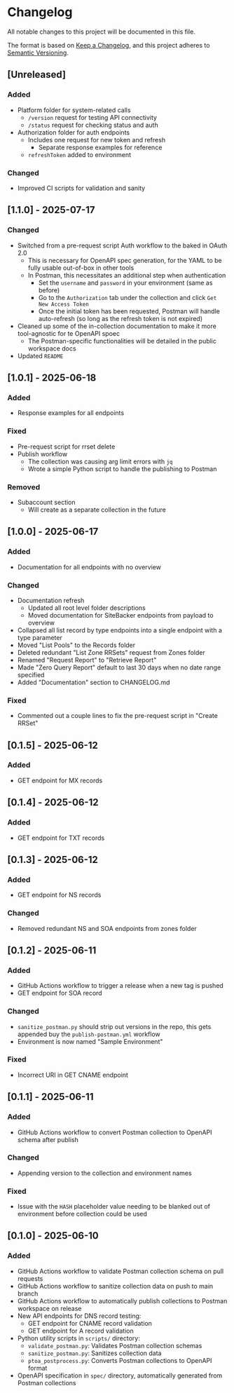 # Changelog

All notable changes to this project will be documented in this file.

The format is based on [Keep a Changelog](https://keepachangelog.com/en/1.0.0/),
and this project adheres to [Semantic Versioning](https://semver.org/spec/v2.0.0.html).

## [Unreleased]

### Added
- Platform folder for system-related calls
  - `/version` request for testing API connectivity
  - `/status` request for checking status and auth
- Authorization folder for auth endpoints
  - Includes one request for new token and refresh
    - Separate response examples for reference
  - `refreshToken` added to environment

### Changed
- Improved CI scripts for validation and sanity

## [1.1.0] - 2025-07-17

### Changed
- Switched from a pre-request script Auth workflow to the baked in OAuth 2.0
  - This is necessary for OpenAPI spec generation, for the YAML to be fully usable out-of-box in other tools
  - In Postman, this necessitates an additional step when authentication
    - Set the `username` and `password` in your environment (same as before)
    - Go to the `Authorization` tab under the collection and click `Get New Access Token`
    - Once the initial token has been requested, Postman will handle auto-refresh (so long as the refresh token is not expired)
- Cleaned up some of the in-collection documentation to make it more tool-agnostic for te OpenAPI spoec
  - The Postman-specific functionalities will be detailed in the public workspace docs
- Updated `README`

## [1.0.1] - 2025-06-18

### Added
- Response examples for all endpoints

### Fixed
- Pre-request script for rrset delete
- Publish workflow
  - The collection was causing arg limit errors with `jq`
  - Wrote a simple Python script to handle the publishing to Postman

### Removed
- Subaccount section
  - Will create as a separate collection in the future

## [1.0.0] - 2025-06-17

### Added
- Documentation for all endpoints with no overview

### Changed
- Documentation refresh
  - Updated all root level folder descriptions
  - Moved documentation for SiteBacker endpoints from payload to overview
- Collapsed all list record by type endpoints into a single endpoint with a type parameter
- Moved "List Pools" to the Records folder
- Deleted redundant "List Zone RRSets" request from Zones folder
- Renamed "Request Report" to "Retrieve Report"
- Made "Zero Query Report" default to last 30 days when no date range specified
- Added "Documentation" section to CHANGELOG.md

### Fixed
- Commented out a couple lines to fix the pre-request script in "Create RRSet"

## [0.1.5] - 2025-06-12

### Added
- GET endpoint for MX records

## [0.1.4] - 2025-06-12

### Added
- GET endpoint for TXT records

## [0.1.3] - 2025-06-12

### Added
- GET endpoint for NS records

### Changed
- Removed redundant NS and SOA endpoints from zones folder

## [0.1.2] - 2025-06-11

### Added
- GitHub Actions workflow to trigger a release when a new tag is pushed
- GET endpoint for SOA record

### Changed
- `sanitize_postman.py` should strip out versions in the repo, this gets appended buy the `publish-postman.yml` workflow
- Environment is now named "Sample Environment"

### Fixed
- Incorrect URI in GET CNAME endpoint

## [0.1.1] - 2025-06-11

### Added
- GitHub Actions workflow to convert Postman collection to OpenAPI schema after publish

### Changed
- Appending version to the collection and environment names

### Fixed
- Issue with the `HASH` placeholder value needing to be blanked out of environment before collection could be used

## [0.1.0] - 2025-06-10

### Added
- GitHub Actions workflow to validate Postman collection schema on pull requests
- GitHub Actions workflow to sanitize collection data on push to main branch
- GitHub Actions workflow to automatically publish collections to Postman workspace on release
- New API endpoints for DNS record testing:
  - GET endpoint for CNAME record validation
  - GET endpoint for A record validation
- Python utility scripts in `scripts/` directory:
  - `validate_postman.py`: Validates Postman collection schemas
  - `sanitize_postman.py`: Sanitizes collection data
  - `ptoa_postprocess.py`: Converts Postman collections to OpenAPI format
- OpenAPI specification in `spec/` directory, automatically generated from Postman collections
